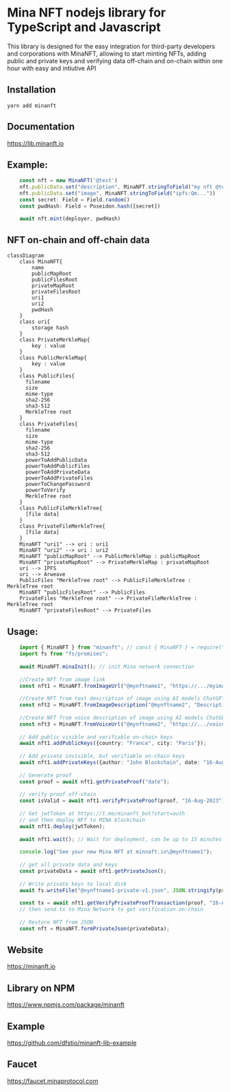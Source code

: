 # Mina NFT nodejs library for TypeScript and Javascript

This library is designed for the easy integration for third-party developers and 
corporations with MinaNFT, allowing to start minting NFTs, adding public and private keys
and verifying data off-chain and on-chain within one hour with easy and intiutive API

## Installation

	yarn add minanft	

## Documentation
https://lib.minanft.io


## Example:
```typescript
    const nft = new MinaNFT('@test')
    nft.publicData.set("description", MinaNFT.stringToField("my nft @test"))
    nft.publicData.set("image", MinaNFT.stringToField("ipfs:Qm..."))
    const secret: Field = Field.random()
    const pwdHash: Field = Poseidon.hash([secret])

    await nft.mint(deployer, pwdHash)
```

## NFT on-chain and off-chain data
```mermaid
classDiagram
    class MinaNFT{
        name
        publicMapRoot
        publicFilesRoot
        privateMapRoot
        privateFilesRoot
        uri1
        uri2
        pwdHash
    }
    class uri{
        storage hash
    }
    class PrivateMerkleMap{
        key : value
    }
    class PublicMerkleMap{
        key : value
    }
    class PublicFiles{
      filename
      size
      mime-type
      sha2-256
      sha3-512
      MerkleTree root
    }
    class PrivateFiles{
      filename
      size
      mime-type
      sha2-256
      sha3-512
      powerToAddPublicData
      powerToAddPublicFiles
      powerToAddPrivateData
      powerToAddPrivateFiles
      powerToChangePassword
      powerToVerify
      MerkleTree root
    }
    class PublicFileMerkleTree{
      [file data]
    }
    class PrivateFileMerkleTree{
      [file data]
    }
    MinaNFT "uri1" --> uri : uri1
    MinaNFT "uri2" --> uri : uri2
    MinaNFT "publicMapRoot" --> PublicMerkleMap : publicMapRoot
    MinaNFT "privateMapRoot" --> PrivateMerkleMap : privateMapRoot
    uri --> IPFS
    uri --> Arweave
    PublicFiles "MerkleTree root" --> PublicFileMerkleTree : MerkleTree root
    MinaNFT "publicFilesRoot" --> PublicFiles
    PrivateFiles "MerkleTree root" --> PrivateFileMerkleTree : MerkleTree root
    MinaNFT "privateFilesRoot" --> PrivateFiles

```

## Usage:
```	typescript
	import { MinaNFT } from "minanft"; // const { MinaNFT } = require("minanft") for JavaScript
	import fs from "fs/promises";
	
	await MinaNFT.minaInit(); // init Mina network connection
	
	//Create NFT from image link
	const nft1 = MinaNFT.fromImageUrl("@mynftname1", "https://.../myimage.jpg");
	
	//Create NFT from text description of image using AI models ChatGPT and DALL-E
	const nft2 = MinaNFT.fromImageDescription("@mynftname2", "Description of the image");
	
	//Create NFT from voice description of image using AI models ChatGPT and DALL-E
	const nft3 = MinaNFT.fromVoiceUrl("@mynftname2", "https://.../voicemessage.ogg");
	
	// Add public visible and verifiable on-chain keys
	await nft1.addPublicKeys({country: "France", city: "Paris"});
	
	// Add private invisible, but verifiable on-chain keys
	await nft1.addPrivateKeys({author: "John Blockchain", date: "16-Aug-2023"});
	
	// Generate proof
	const proof = await nft1.getPrivateProof("date");
	
	// verify proof off-chain
	const isValid = await nft1.verifyPrivateProof(proof, "16-Aug-2023");
	
	// Get jwtToken at https://t.me/minanft_bot?start=auth
	// and then deploy NFT to MINA blockchain
	await nft1.deploy(jwtToken);
	
	await nft1.wait(); // Wait for deployment, can be up to 15 minutes
	
	console.log("See your new Mina NFT at minnaft.io\@mynftname1");
	
	// get all private data and keys
	const privateData = await nft1.getPrivateJson(); 
	
	// Write private keys to local disk
	await fs.writeFile("@nynftname1-private-v1.json", JSON.stringify(privateData));
	
	const tx = await nft1.getVerifyPrivateProofTransaction(proof, "16-Aug-2023");
	// then send tx to Mina Network to get verification on-chain
	
	// Restore NFT from JSON 
	const nft = MinaNFT.formPrivateJson(privateData);

```

## Website
https://minanft.io

## Library on NPM
https://www.npmjs.com/package/minanft

## Example
https://github.com/dfstio/minanft-lib-example

## Faucet 
https://faucet.minaprotocol.com






